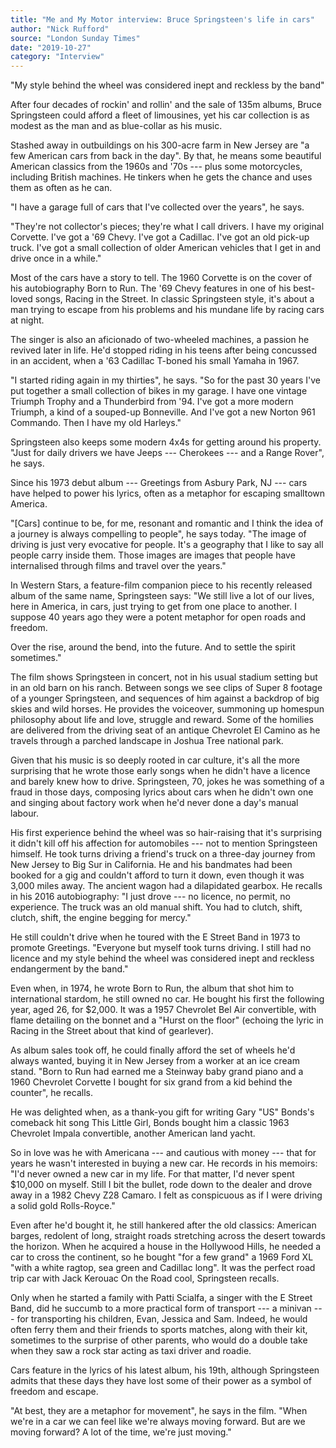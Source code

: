```yaml
---
title: "Me and My Motor interview: Bruce Springsteen's life in cars"
author: "Nick Rufford"
source: "London Sunday Times"
date: "2019-10-27"
category: "Interview"
---
```


"My style behind the wheel was considered inept and reckless by the band"

After four decades of rockin' and rollin' and the sale of 135m albums, Bruce Springsteen could afford a fleet of limousines, yet his car collection is as modest as the man and as blue-collar as his music.

Stashed away in outbuildings on his 300-acre farm in New Jersey are "a few American cars from back in the day". By that, he means some beautiful American classics from the 1960s and '70s --- plus some motorcycles, including British machines. He tinkers when he gets the chance and uses them as often as he can.

"I have a garage full of cars that I've collected over the years", he says.

"They're not collector's pieces; they're what I call drivers. I have my original Corvette. I've got a '69 Chevy. I've got a Cadillac. I've got an old pick-up truck. I've got a small collection of older American vehicles that I get in and drive once in a while."

Most of the cars have a story to tell. The 1960 Corvette is on the cover of his autobiography Born to Run. The '69 Chevy features in one of his best-loved songs, Racing in the Street. In classic Springsteen style, it's about a man trying to escape from his problems and his mundane life by racing cars at night.

The singer is also an aficionado of two-wheeled machines, a passion he revived later in life. He'd stopped riding in his teens after being concussed in an accident, when a '63 Cadillac T-boned his small Yamaha in 1967.

"I started riding again in my thirties", he says. "So for the past 30 years I've put together a small collection of bikes in my garage. I have one vintage Triumph Trophy and a Thunderbird from '94. I've got a more modern Triumph, a kind of a souped-up Bonneville. And I've got a new Norton 961 Commando. Then I have my old Harleys."

Springsteen also keeps some modern 4x4s for getting around his property. "Just for daily drivers we have Jeeps --- Cherokees --- and a Range Rover", he says.

Since his 1973 debut album --- Greetings from Asbury Park, NJ --- cars have helped to power his lyrics, often as a metaphor for escaping smalltown America.

"[Cars] continue to be, for me, resonant and romantic and I think the idea of a journey is always compelling to people", he says today. "The image of driving is just very evocative for people. It's a geography that I like to say all people carry inside them. Those images are images that people have internalised through films and travel over the years."

In Western Stars, a feature-film companion piece to his recently released album of the same name, Springsteen says: "We still live a lot of our lives, here in America, in cars, just trying to get from one place to another. I suppose 40 years ago they were a potent metaphor for open roads and freedom.

Over the rise, around the bend, into the future. And to settle the spirit sometimes."

The film shows Springsteen in concert, not in his usual stadium setting but in an old barn on his ranch. Between songs we see clips of Super 8 footage of a younger Springsteen, and sequences of him against a backdrop of big skies and wild horses. He provides the voiceover, summoning up homespun philosophy about life and love, struggle and reward. Some of the homilies are delivered from the driving seat of an antique Chevrolet El Camino as he travels through a parched landscape in Joshua Tree national park.

Given that his music is so deeply rooted in car culture, it's all the more surprising that he wrote those early songs when he didn't have a licence and barely knew how to drive. Springsteen, 70, jokes he was something of a fraud in those days, composing lyrics about cars when he didn't own one and singing about factory work when he'd never done a day's manual labour.

His first experience behind the wheel was so hair-raising that it's surprising it didn't kill off his affection for automobiles --- not to mention Springsteen himself. He took turns driving a friend's truck on a three-day journey from New Jersey to Big Sur in California. He and his bandmates had been booked for a gig and couldn't afford to turn it down, even though it was 3,000 miles away. The ancient wagon had a dilapidated gearbox. He recalls in his 2016 autobiography: "I just drove --- no licence, no permit, no experience. The truck was an old manual shift. You had to clutch, shift, clutch, shift, the engine begging for mercy."

He still couldn't drive when he toured with the E Street Band in 1973 to promote Greetings. "Everyone but myself took turns driving. I still had no licence and my style behind the wheel was considered inept and reckless endangerment by the band."

Even when, in 1974, he wrote Born to Run, the album that shot him to international stardom, he still owned no car. He bought his first the following year, aged 26, for $2,000. It was a 1957 Chevrolet Bel Air convertible, with flame detailing on the bonnet and a "Hurst on the floor" (echoing the lyric in Racing in the Street about that kind of gearlever).

As album sales took off, he could finally afford the set of wheels he'd always wanted, buying it in New Jersey from a worker at an ice cream stand. "Born to Run had earned me a Steinway baby grand piano and a 1960 Chevrolet Corvette I bought for six grand from a kid behind the counter", he recalls.

He was delighted when, as a thank-you gift for writing Gary "US" Bonds's comeback hit song This Little Girl, Bonds bought him a classic 1963 Chevrolet Impala convertible, another American land yacht.

So in love was he with Americana --- and cautious with money --- that for years he wasn't interested in buying a new car. He records in his memoirs: "I'd never owned a new car in my life. For that matter, I'd never spent $10,000 on myself. Still I bit the bullet, rode down to the dealer and drove away in a 1982 Chevy Z28 Camaro. I felt as conspicuous as if I were driving a solid gold Rolls-Royce."

Even after he'd bought it, he still hankered after the old classics: American barges, redolent of long, straight roads stretching across the desert towards the horizon. When he acquired a house in the Hollywood Hills, he needed a car to cross the continent, so he bought "for a few grand" a 1969 Ford XL "with a white ragtop, sea green and Cadillac long". It was the perfect road trip car with Jack Kerouac On the Road cool, Springsteen recalls.

Only when he started a family with Patti Scialfa, a singer with the E Street Band, did he succumb to a more practical form of transport --- a minivan --- for transporting his children, Evan, Jessica and Sam. Indeed, he would often ferry them and their friends to sports matches, along with their kit, sometimes to the surprise of other parents, who would do a double take when they saw a rock star acting as taxi driver and roadie.

Cars feature in the lyrics of his latest album, his 19th, although Springsteen admits that these days they have lost some of their power as a symbol of freedom and escape.

"At best, they are a metaphor for movement", he says in the film. "When we're in a car we can feel like we're always moving forward. But are we moving forward? A lot of the time, we're just moving."